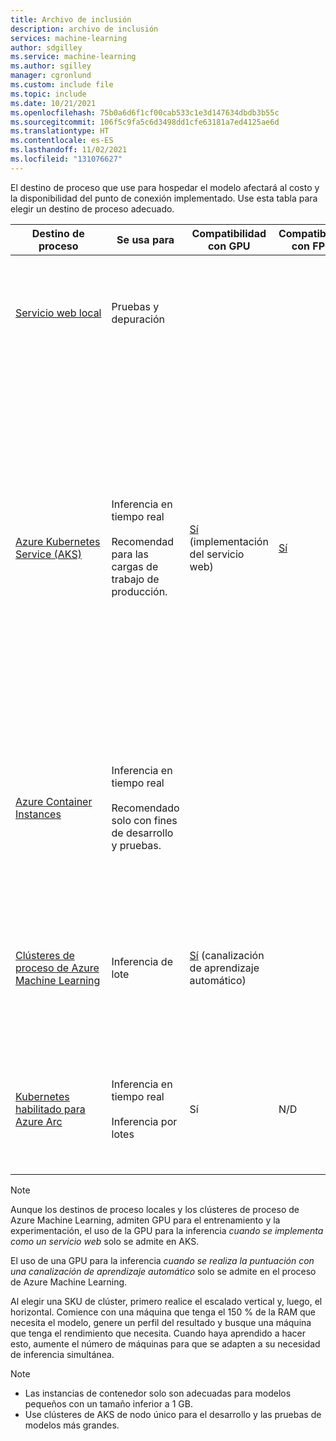 ```yaml
---
title: Archivo de inclusión
description: archivo de inclusión
services: machine-learning
author: sdgilley
ms.service: machine-learning
ms.author: sgilley
manager: cgronlund
ms.custom: include file
ms.topic: include
ms.date: 10/21/2021
ms.openlocfilehash: 75b0a6d6f1cf00cab533c1e3d147634dbdb3b55c
ms.sourcegitcommit: 106f5c9fa5c6d3498dd1cfe63181a7ed4125ae6d
ms.translationtype: HT
ms.contentlocale: es-ES
ms.lasthandoff: 11/02/2021
ms.locfileid: "131076627"
---
```

El destino de proceso que use para hospedar el modelo afectará al costo y la disponibilidad del punto de conexión implementado. Use esta tabla para elegir un destino de proceso adecuado.

| Destino de proceso | Se usa para | Compatibilidad con GPU | Compatibilidad con FPGA | Descripción |
| ----- | ----- | ----- | ----- | ----- |
| [Servicio&nbsp;web&nbsp;local](../articles/machine-learning/how-to-deploy-local-container-notebook-vm.md) | Pruebas y depuración | &nbsp; | &nbsp; | Se usa para pruebas limitadas y solución de problemas. La aceleración de hardware depende del uso de bibliotecas en el sistema local.
| [Azure Kubernetes Service (AKS)](../articles/machine-learning/how-to-deploy-azure-kubernetes-service.md) | Inferencia en tiempo real <br/><br/> Recomendad para las cargas de trabajo de producción. |  [Sí](../articles/machine-learning/how-to-deploy-with-triton.md) (implementación del servicio web) | [Sí](../articles/machine-learning/how-to-deploy-fpga-web-service.md)   |Se usa para las implementaciones de producción a gran escala. Proporciona un tiempo de respuesta rápido y el escalado automático del servicio implementado. No se admite el escalado automático de clúster a través del SDK de Azure Machine Learning. Para cambiar los nodos del clúster de AKS, use la interfaz de usuario para el clúster de AKS en Azure Portal. <br/><br/> Se admite en el diseñador. |
| [Azure Container Instances](../articles/machine-learning/how-to-deploy-azure-container-instance.md) | Inferencia en tiempo real <br/><br/> Recomendado solo con fines de desarrollo y pruebas.| &nbsp;  | &nbsp; | Se usa para cargas de trabajo basadas en CPU a pequeña escala que requieren menos de 48 GB de RAM. No requiere que administre un clúster. <br/><br/> Se admite en el diseñador. |
| [Clústeres de proceso de Azure Machine Learning](../articles/machine-learning/tutorial-pipeline-batch-scoring-classification.md) | Inferencia de lote&nbsp; | [Sí](../articles/machine-learning/tutorial-pipeline-batch-scoring-classification.md) (canalización de aprendizaje automático) | &nbsp;  | Ejecute la puntuación por lotes en un proceso sin servidor. Admite máquinas virtuales de prioridad normal y baja. No se admite la inferencia en tiempo real.|
| [Kubernetes habilitado para Azure Arc](/azure/machine-learning/how-to-attach-compute-targets) | Inferencia en tiempo real <br/><br/>  Inferencia por lotes | Sí | N/D | Ejecute cargas de trabajo de inferencia en clústeres de Kubernetes locales, en la nube y perimetrales administrados en Azure Arc |  

> [!NOTE]
> Aunque los destinos de proceso locales y los clústeres de proceso de Azure Machine Learning, admiten GPU para el entrenamiento y la experimentación, el uso de la GPU para la inferencia _cuando se implementa como un servicio web_ solo se admite en AKS.
>
> El uso de una GPU para la inferencia _cuando se realiza la puntuación con una canalización de aprendizaje automático_ solo se admite en el proceso de Azure Machine Learning.
> 
> Al elegir una SKU de clúster, primero realice el escalado vertical y, luego, el horizontal. Comience con una máquina que tenga el 150 % de la RAM que necesita el modelo, genere un perfil del resultado y busque una máquina que tenga el rendimiento que necesita. Cuando haya aprendido a hacer esto, aumente el número de máquinas para que se adapten a su necesidad de inferencia simultánea.

> [!NOTE]
> * Las instancias de contenedor solo son adecuadas para modelos pequeños con un tamaño inferior a 1 GB.
> * Use clústeres de AKS de nodo único para el desarrollo y las pruebas de modelos más grandes.